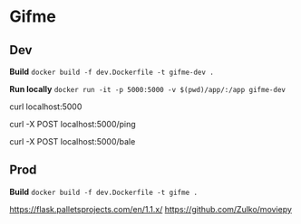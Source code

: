 # Gifme

## Dev

__Build__
`docker build -f dev.Dockerfile -t gifme-dev .`

__Run locally__
`docker run -it -p 5000:5000 -v $(pwd)/app/:/app gifme-dev`

curl localhost:5000

curl -X POST localhost:5000/ping

curl -X POST localhost:5000/bale

## Prod

__Build__
`docker build -f dev.Dockerfile -t gifme .`

https://flask.palletsprojects.com/en/1.1.x/
https://github.com/Zulko/moviepy